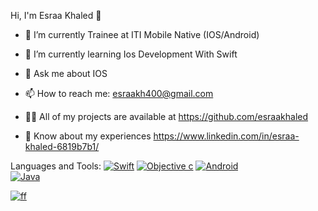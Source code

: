  Hi, I'm Esraa Khaled 👋
 
- 🔭 I’m currently Trainee at ITI Mobile Native (IOS/Android)

- 🌱 I’m currently learning Ios Development With Swift

- 💬 Ask me about IOS

- 📫 How to reach me: esraakh400@gmail.com

- 👨‍💻 All of my projects are available at https://github.com/esraakhaled

- 📄 Know about my experiences https://www.linkedin.com/in/esraa-khaled-6819b7b1/

Languages and Tools:
     [![Swift](https://www.google.com/url?sa=i&url=https%3A%2F%2Ficonape.com%2Fswift-logo-with-text-logo-icon-svg-png.html&psig=AOvVaw2RXMwGRe34KhVga0n3IB-u&ust=1652482823375000&source=images&cd=vfe&ved=0CAwQjRxqFwoTCNCzxK-I2_cCFQAAAAAdAAAAABAJ.svg)](https://www.google.com/url?sa=t&rct=j&q=&esrc=s&source=web&cd=&cad=rja&uact=8&ved=2ahUKEwjLl8mlh9v3AhU9QvEDHbxuB0YQFnoECEEQAQ&url=https%3A%2F%2Fswift.org%2F&usg=AOvVaw1-apkG6RDpwmAUZIiHAfVc)
      [![Objective c](https://www.google.com/url?sa=i&url=https%3A%2F%2Ficonape.com%2Fobjective-c-logo-logo-icon-svg-png.html&psig=AOvVaw3dWesef2ujFjs62b8PBucA&ust=1652482789384000&source=images&cd=vfe&ved=0CAwQjRxqFwoTCJDKrp-I2_cCFQAAAAAdAAAAABAD)](https://www.google.com/url?sa=t&rct=j&q=&esrc=s&source=web&cd=&ved=2ahUKEwixxonah9v3AhWKSvEDHdGAArEQFnoECAYQAw&url=https%3A%2F%2Fdeveloper.apple.com%2Flibrary%2Farchive%2Fdocumentation%2FCocoa%2FConceptual%2FProgrammingWithObjectiveC%2FIntroduction%2FIntroduction.html&usg=AOvVaw35dvog2cj0142Oxcr7TM2O)
[![Android ](https://www.google.com/url?sa=i&url=https%3A%2F%2Ficonape.com%2Ficonfinder-4-logo-icon-svg-png.html&psig=AOvVaw1xqH_z-4slt9QykxEUS5r8&ust=1652482932905000&source=images&cd=vfe&ved=0CAwQjRxqFwoTCMDSyOeI2_cCFQAAAAAdAAAAABAD)](https://developer.android.com)     
[![Java ](https://www.google.com/url?sa=i&url=https%3A%2F%2Fwww.svgrepo.com%2Fsvg%2F82333%2Fjava&psig=AOvVaw1OL1PK35nxZfm2zWGc3Boj&ust=1652483032519000&source=images&cd=vfe&ved=0CAwQjRxqFwoTCIjG6pKJ2_cCFQAAAAAdAAAAABAJ.svg)](https://www.java.com/en/) 

[![ff](<img src="https://user-images.githubusercontent.com/45472327/168182539-81fd85b9-358d-4f47-9a21-f316132210f8.png" height="48" width="48">)](https://www.java.com/en/) 
